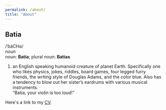 ```yaml
---
permalink: /about/
title: "About"
---
```


## Batia
/ˈbäCHə/  
*noun*  
noun: **Batia**; plural noun: **Batias**  

1. an English speaking humanoid creature of planet Earth. Specifically one who likes physics, jokes, riddles, board games, four legged furry friends, the writing style of Douglas Adams, and the color blue. Also has a tendency to blow out her sister’s eardrums with various musical instruments.  
    “Batia, your violin is too loud!”  
    
Here's a link to my [CV](heisenbergsdog.github.io/assets/docmuments/Batia_CV.pdf).
